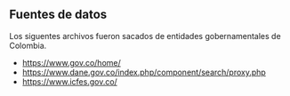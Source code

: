 ## Fuentes de datos

Los siguentes archivos fueron sacados de entidades gobernamentales de Colombia.
* https://www.gov.co/home/
* https://www.dane.gov.co/index.php/component/search/proxy.php
* https://www.icfes.gov.co/
